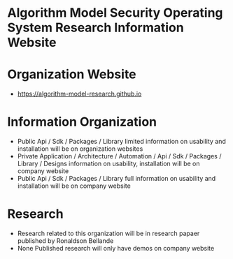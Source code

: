 # Algorithm Model Security Operating System Research Information Website

# Organization Website
- https://algorithm-model-research.github.io


# Information Organization
- Public Api / Sdk / Packages / Library limited information on usability and installation will be on organization websites
- Private Application / Architecture / Automation / Api / Sdk / Packages / Library / Designs information on usability, installation will be on company website
- Public Api / Sdk / Packages / Library full information on usability and installation will be on company website


# Research
- Research related to this organization will be in research papaer published by Ronaldson Bellande
- None Published research will only have demos on company website
